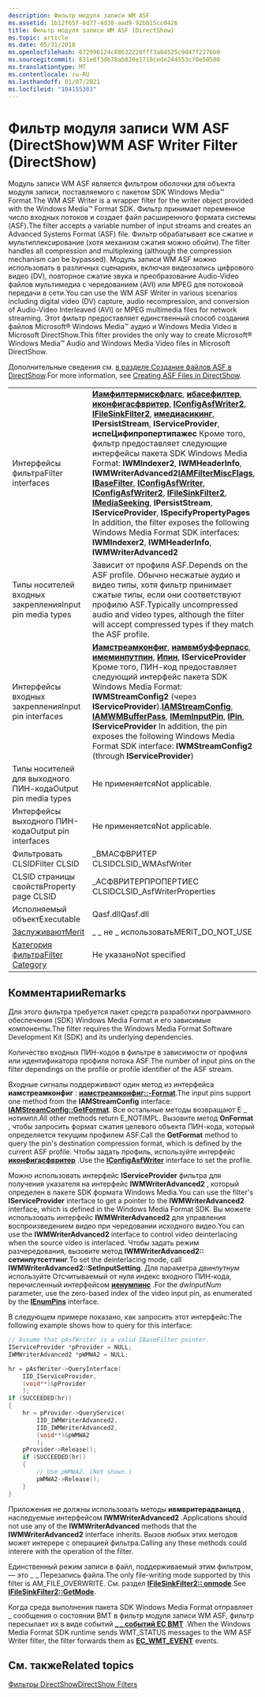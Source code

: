 ```yaml
---
description: Фильтр модуля записи WM ASF
ms.assetid: 1b12f65f-8d77-4d38-aad9-92bb15cc0426
title: Фильтр модуля записи WM ASF (DirectShow)
ms.topic: article
ms.date: 05/31/2018
ms.openlocfilehash: 672996124c88632228fff3a84525c9d47f2276b0
ms.sourcegitcommit: 831e8f3db78ab820e1710cede244553c70e50500
ms.translationtype: MT
ms.contentlocale: ru-RU
ms.lasthandoff: 01/07/2021
ms.locfileid: "104155303"
---
```

# <a name="wm-asf-writer-filter-directshow"></a><span data-ttu-id="a11e5-103">Фильтр модуля записи WM ASF (DirectShow)</span><span class="sxs-lookup"><span data-stu-id="a11e5-103">WM ASF Writer Filter (DirectShow)</span></span>

<span data-ttu-id="a11e5-104">Модуль записи WM ASF является фильтром оболочки для объекта модуля записи, поставляемого с пакетом SDK Windows Media™ Format.</span><span class="sxs-lookup"><span data-stu-id="a11e5-104">The WM ASF Writer is a wrapper filter for the writer object provided with the Windows Media™ Format SDK.</span></span> <span data-ttu-id="a11e5-105">Фильтр принимает переменное число входных потоков и создает файл расширенного формата системы (ASF).</span><span class="sxs-lookup"><span data-stu-id="a11e5-105">The filter accepts a variable number of input streams and creates an Advanced Systems Format (ASF) file.</span></span> <span data-ttu-id="a11e5-106">Фильтр обрабатывает все сжатие и мультиплексирование (хотя механизм сжатия можно обойти).</span><span class="sxs-lookup"><span data-stu-id="a11e5-106">The filter handles all compression and multiplexing (although the compression mechanism can be bypassed).</span></span> <span data-ttu-id="a11e5-107">Модуль записи WM ASF можно использовать в различных сценариях, включая видеозапись цифрового видео (DV), повторное сжатие звука и преобразование Audio-Video файлов мультимедиа с чередованием (AVI) или MPEG для потоковой передачи в сети.</span><span class="sxs-lookup"><span data-stu-id="a11e5-107">You can use the WM ASF Writer in various scenarios including digital video (DV) capture, audio recompression, and conversion of Audio-Video Interleaved (AVI) or MPEG multimedia files for network streaming.</span></span> <span data-ttu-id="a11e5-108">Этот фильтр предоставляет единственный способ создания файлов Microsoft® Windows Media™ аудио и Windows Media Video в Microsoft DirectShow.</span><span class="sxs-lookup"><span data-stu-id="a11e5-108">This filter provides the only way to create Microsoft® Windows Media™ Audio and Windows Media Video files in Microsoft DirectShow.</span></span>

<span data-ttu-id="a11e5-109">Дополнительные сведения см. [в разделе Создание файлов ASF в DirectShow](creating-asf-files-in-directshow.md).</span><span class="sxs-lookup"><span data-stu-id="a11e5-109">For more information, see [Creating ASF Files in DirectShow](creating-asf-files-in-directshow.md).</span></span>



|                                          |                                                                                                                                                                                                                                                                                                                                                                                                                                                                                                       |
|------------------------------------------|-------------------------------------------------------------------------------------------------------------------------------------------------------------------------------------------------------------------------------------------------------------------------------------------------------------------------------------------------------------------------------------------------------------------------------------------------------------------------------------------------------|
| <span data-ttu-id="a11e5-110">Интерфейсы фильтра</span><span class="sxs-lookup"><span data-stu-id="a11e5-110">Filter interfaces</span></span>                        | <span data-ttu-id="a11e5-111">[**Иамфилтермискфлагс**](/windows/desktop/api/Strmif/nn-strmif-iamfiltermiscflags), [**ибасефилтер**](/windows/desktop/api/Strmif/nn-strmif-ibasefilter), [**иконфигасфвритер**](/previous-versions/windows/desktop/api/Dshowasf/nn-dshowasf-iconfigasfwriter), [**IConfigAsfWriter2**](/previous-versions/windows/desktop/api/dshowasf/nn-dshowasf-iconfigasfwriter2), [**IFileSinkFilter2**](/windows/desktop/api/Strmif/nn-strmif-ifilesinkfilter2), [**имедиасикинг**](/windows/desktop/api/Strmif/nn-strmif-imediaseeking), **IPersistStream**, **IServiceProvider**, **испеЦифипропертипажес** Кроме того, фильтр предоставляет следующие интерфейсы пакета SDK Windows Media Format: **IWMIndexer2**, **IWMHeaderInfo**, **IWMWriterAdvanced2**</span><span class="sxs-lookup"><span data-stu-id="a11e5-111">[**IAMFilterMiscFlags**](/windows/desktop/api/Strmif/nn-strmif-iamfiltermiscflags), [**IBaseFilter**](/windows/desktop/api/Strmif/nn-strmif-ibasefilter), [**IConfigAsfWriter**](/previous-versions/windows/desktop/api/Dshowasf/nn-dshowasf-iconfigasfwriter), [**IConfigAsfWriter2**](/previous-versions/windows/desktop/api/dshowasf/nn-dshowasf-iconfigasfwriter2), [**IFileSinkFilter2**](/windows/desktop/api/Strmif/nn-strmif-ifilesinkfilter2), [**IMediaSeeking**](/windows/desktop/api/Strmif/nn-strmif-imediaseeking), **IPersistStream**, **IServiceProvider**, **ISpecifyPropertyPages** In addition, the filter exposes the following Windows Media Format SDK interfaces: **IWMIndexer2**, **IWMHeaderInfo**, **IWMWriterAdvanced2**</span></span><br/> |
| <span data-ttu-id="a11e5-112">Типы носителей входных закрепления</span><span class="sxs-lookup"><span data-stu-id="a11e5-112">Input pin media types</span></span>                    | <span data-ttu-id="a11e5-113">Зависит от профиля ASF.</span><span class="sxs-lookup"><span data-stu-id="a11e5-113">Depends on the ASF profile.</span></span> <span data-ttu-id="a11e5-114">Обычно несжатые аудио и видео типы, хотя фильтр принимает сжатые типы, если они соответствуют профилю ASF.</span><span class="sxs-lookup"><span data-stu-id="a11e5-114">Typically uncompressed audio and video types, although the filter will accept compressed types if they match the ASF profile.</span></span>                                                                                                                                                                                                                                                                                                                                             |
| <span data-ttu-id="a11e5-115">Интерфейсы входных закрепления</span><span class="sxs-lookup"><span data-stu-id="a11e5-115">Input pin interfaces</span></span>                     | <span data-ttu-id="a11e5-116">[**Иамстреамконфиг**](/windows/desktop/api/Strmif/nn-strmif-iamstreamconfig), [**иамвмбуфферпасс**](/previous-versions/windows/desktop/api/Dshowasf/nn-dshowasf-iamwmbufferpass), [**имеминпутпин**](/windows/desktop/api/Strmif/nn-strmif-imeminputpin), [**Ипин**](/windows/desktop/api/Strmif/nn-strmif-ipin), **IServiceProvider** Кроме того, ПИН-код предоставляет следующий интерфейс пакета SDK Windows Media Format: **IWMStreamConfig2** (через **IServiceProvider**).</span><span class="sxs-lookup"><span data-stu-id="a11e5-116">[**IAMStreamConfig**](/windows/desktop/api/Strmif/nn-strmif-iamstreamconfig), [**IAMWMBufferPass**](/previous-versions/windows/desktop/api/Dshowasf/nn-dshowasf-iamwmbufferpass), [**IMemInputPin**](/windows/desktop/api/Strmif/nn-strmif-imeminputpin), [**IPin**](/windows/desktop/api/Strmif/nn-strmif-ipin), **IServiceProvider** In addition, the pin exposes the following Windows Media Format SDK interface: **IWMStreamConfig2** (through **IServiceProvider**)</span></span><br/>                                                                                                                                                                                 |
| <span data-ttu-id="a11e5-117">Типы носителей для выходного ПИН-кода</span><span class="sxs-lookup"><span data-stu-id="a11e5-117">Output pin media types</span></span>                   | <span data-ttu-id="a11e5-118">Не применяется</span><span class="sxs-lookup"><span data-stu-id="a11e5-118">Not applicable.</span></span>                                                                                                                                                                                                                                                                                                                                                                                                                                                                                       |
| <span data-ttu-id="a11e5-119">Интерфейсы выходного ПИН-кода</span><span class="sxs-lookup"><span data-stu-id="a11e5-119">Output pin interfaces</span></span>                    | <span data-ttu-id="a11e5-120">Не применяется</span><span class="sxs-lookup"><span data-stu-id="a11e5-120">Not applicable.</span></span>                                                                                                                                                                                                                                                                                                                                                                                                                                                                                       |
| <span data-ttu-id="a11e5-121">Фильтровать CLSID</span><span class="sxs-lookup"><span data-stu-id="a11e5-121">Filter CLSID</span></span>                             | <span data-ttu-id="a11e5-122">\_ВМАСФВРИТЕР CLSID</span><span class="sxs-lookup"><span data-stu-id="a11e5-122">CLSID\_WMAsfWriter</span></span>                                                                                                                                                                                                                                                                                                                                                                                                                                                                                    |
| <span data-ttu-id="a11e5-123">CLSID страницы свойств</span><span class="sxs-lookup"><span data-stu-id="a11e5-123">Property page CLSID</span></span>                      | <span data-ttu-id="a11e5-124">\_АСФВРИТЕРПРОПЕРТИЕС CLSID</span><span class="sxs-lookup"><span data-stu-id="a11e5-124">CLSID\_AsfWriterProperties</span></span>                                                                                                                                                                                                                                                                                                                                                                                                                                                                            |
| <span data-ttu-id="a11e5-125">Исполняемый объект</span><span class="sxs-lookup"><span data-stu-id="a11e5-125">Executable</span></span>                               | <span data-ttu-id="a11e5-126">Qasf.dll</span><span class="sxs-lookup"><span data-stu-id="a11e5-126">Qasf.dll</span></span>                                                                                                                                                                                                                                                                                                                                                                                                                                                                                              |
| [<span data-ttu-id="a11e5-127">Заслуживают</span><span class="sxs-lookup"><span data-stu-id="a11e5-127">Merit</span></span>](merit.md)                       | <span data-ttu-id="a11e5-128">\_ \_ не \_ использовать</span><span class="sxs-lookup"><span data-stu-id="a11e5-128">MERIT\_DO\_NOT\_USE</span></span>                                                                                                                                                                                                                                                                                                                                                                                                                                                                                   |
| [<span data-ttu-id="a11e5-129">Категория фильтра</span><span class="sxs-lookup"><span data-stu-id="a11e5-129">Filter Category</span></span>](filter-categories.md) | <span data-ttu-id="a11e5-130">Не указано</span><span class="sxs-lookup"><span data-stu-id="a11e5-130">Not specified</span></span>                                                                                                                                                                                                                                                                                                                                                                                                                                                                                         |



 

## <a name="remarks"></a><span data-ttu-id="a11e5-131">Комментарии</span><span class="sxs-lookup"><span data-stu-id="a11e5-131">Remarks</span></span>

<span data-ttu-id="a11e5-132">Для этого фильтра требуется пакет средств разработки программного обеспечения (SDK) Windows Media Format и его зависимые компоненты.</span><span class="sxs-lookup"><span data-stu-id="a11e5-132">The filter requires the Windows Media Format Software Development Kit (SDK) and its underlying dependencies.</span></span>

<span data-ttu-id="a11e5-133">Количество входных ПИН-кодов в фильтре в зависимости от профиля или идентификатора профиля потока ASF.</span><span class="sxs-lookup"><span data-stu-id="a11e5-133">The number of input pins on the filter dependings on the profile or profile identifier of the ASF stream.</span></span>

<span data-ttu-id="a11e5-134">Входные сигналы поддерживают один метод из интерфейса **иамстреамконфиг** : [**иамстреамконфиг::-Format**](/windows/desktop/api/Strmif/nf-strmif-iamstreamconfig-getformat).</span><span class="sxs-lookup"><span data-stu-id="a11e5-134">The input pins support one method from the **IAMStreamConfig** interface: [**IAMStreamConfig::GetFormat**](/windows/desktop/api/Strmif/nf-strmif-iamstreamconfig-getformat).</span></span> <span data-ttu-id="a11e5-135">Все остальные методы возвращают E \_ нотимпл.</span><span class="sxs-lookup"><span data-stu-id="a11e5-135">All other methods return E\_NOTIMPL.</span></span> <span data-ttu-id="a11e5-136">Вызовите метод **OnFormat** , чтобы запросить формат сжатия целевого объекта ПИН-кода, который определяется текущим профилем ASF.</span><span class="sxs-lookup"><span data-stu-id="a11e5-136">Call the **GetFormat** method to query the pin's destination compression format, which is defined by the current ASF profile.</span></span> <span data-ttu-id="a11e5-137">Чтобы задать профиль, используйте интерфейс [**иконфигасфвритер**](/previous-versions/windows/desktop/api/Dshowasf/nn-dshowasf-iconfigasfwriter) .</span><span class="sxs-lookup"><span data-stu-id="a11e5-137">Use the [**IConfigAsfWriter**](/previous-versions/windows/desktop/api/Dshowasf/nn-dshowasf-iconfigasfwriter) interface to set the profile.</span></span>

<span data-ttu-id="a11e5-138">Можно использовать интерфейс **IServiceProvider** фильтра для получения указателя на интерфейс **IWMWriterAdvanced2** , который определен в пакете SDK формата Windows Media.</span><span class="sxs-lookup"><span data-stu-id="a11e5-138">You can use the filter's **IServiceProvider** interface to get a pointer to the **IWMWriterAdvanced2** interface, which is defined in the Windows Media Format SDK.</span></span> <span data-ttu-id="a11e5-139">Вы можете использовать интерфейс **IWMWriterAdvanced2** для управления воспроизведением видео при чередовании исходного видео.</span><span class="sxs-lookup"><span data-stu-id="a11e5-139">You can use the **IWMWriterAdvanced2** interface to control video deinterlacing when the source video is interlaced.</span></span> <span data-ttu-id="a11e5-140">Чтобы задать режим разчередования, вызовите метод **IWMWriterAdvanced2:: сетинпутсеттинг**.</span><span class="sxs-lookup"><span data-stu-id="a11e5-140">To set the deinterlacing mode, call **IWMWriterAdvanced2::SetInputSetting**.</span></span> <span data-ttu-id="a11e5-141">Для параметра *двинпутнум* используйте Отсчитываемый от нуля индекс входного ПИН-кода, перечисленный интерфейсом [**иенумпинс**](/windows/desktop/api/Strmif/nn-strmif-ienumpins) .</span><span class="sxs-lookup"><span data-stu-id="a11e5-141">For the *dwInputNum* parameter, use the zero-based index of the video input pin, as enumerated by the [**IEnumPins**](/windows/desktop/api/Strmif/nn-strmif-ienumpins) interface.</span></span>

<span data-ttu-id="a11e5-142">В следующем примере показано, как запросить этот интерфейс:</span><span class="sxs-lookup"><span data-stu-id="a11e5-142">The following example shows how to query for this interface:</span></span>


```C++
// Assume that pAsfWriter is a valid IBaseFilter pointer.
IServiceProvider *pProvider = NULL;
IWMWriterAdvanced2 *pWMWA2 = NULL;

hr = pAsfWriter->QueryInterface(
    IID_IServiceProvider, 
    (void**)&pProvider
    );
if (SUCCEEDED(hr))
{
    hr = pProvider->QueryService(
        IID_IWMWriterAdvanced2,
        IID_IWMWriterAdvanced2, 
        (void**)&pWMWA2
        );
    pProvider->Release();
    if (SUCCEEDED(hr))
    {
        // Use pWMWA2. (Not shown.)
        pWMWA2->Release();
    }
}
```



<span data-ttu-id="a11e5-143">Приложения не должны использовать методы **ивмвритерадванцед** , наследуемые интерфейсом **IWMWriterAdvanced2** .</span><span class="sxs-lookup"><span data-stu-id="a11e5-143">Applications should not use any of the **IWMWriterAdvanced** methods that the **IWMWriterAdvanced2** interface inherits.</span></span> <span data-ttu-id="a11e5-144">Вызов любых этих методов может интерере с операцией фильтра.</span><span class="sxs-lookup"><span data-stu-id="a11e5-144">Calling any these methods could interere with the operation of the filter.</span></span>

<span data-ttu-id="a11e5-145">Единственный режим записи в файл, поддерживаемый этим фильтром, — это \_ \_ Перезапись файла.</span><span class="sxs-lookup"><span data-stu-id="a11e5-145">The only file-writing mode supported by this filter is AM\_FILE\_OVERWRITE.</span></span> <span data-ttu-id="a11e5-146">См. раздел [**IFileSinkFilter2:: onmode**](/windows/desktop/api/Strmif/nf-strmif-ifilesinkfilter2-getmode).</span><span class="sxs-lookup"><span data-stu-id="a11e5-146">See [**IFileSinkFilter2::GetMode**](/windows/desktop/api/Strmif/nf-strmif-ifilesinkfilter2-getmode).</span></span>

<span data-ttu-id="a11e5-147">Когда среда выполнения пакета SDK Windows Media Format отправляет \_ сообщения о состоянии ВМТ в фильтр модуля записи WM ASF, фильтр пересылает их в виде событий [**\_ \_ событий EC ВМТ**](ec-wmt-event.md) .</span><span class="sxs-lookup"><span data-stu-id="a11e5-147">When the Windows Media Format SDK runtime sends WMT\_STATUS messages to the WM ASF Writer filter, the filter forwards them as [**EC\_WMT\_EVENT**](ec-wmt-event.md) events.</span></span>

## <a name="related-topics"></a><span data-ttu-id="a11e5-148">См. также</span><span class="sxs-lookup"><span data-stu-id="a11e5-148">Related topics</span></span>

<dl> <dt>

[<span data-ttu-id="a11e5-149">Фильтры DirectShow</span><span class="sxs-lookup"><span data-stu-id="a11e5-149">DirectShow Filters</span></span>](directshow-filters.md)
</dt> </dl>

 

 




